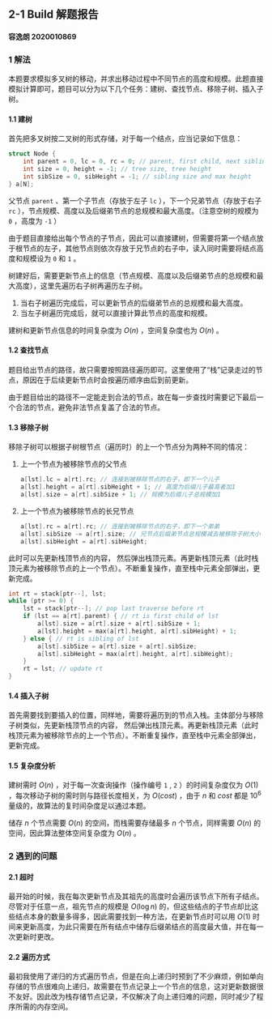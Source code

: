 ## 2-1 Build  解题报告 ##

#### 容逸朗 2020010869 ####

### 1  解法 ###

本题要求模拟多叉树的移动，并求出移动过程中不同节点的高度和规模。此题直接模拟计算即可，题目可以分为以下几个任务：建树、查找节点、移除子树、插入子树。

#### 1.1 建树

首先把多叉树按二叉树的形式存储，对于每一个结点，应当记录如下信息：

````c++
struct Node {
    int parent = 0, lc = 0, rc = 0; // parent, first child, next sibling
    int size = 0, height = -1; // tree size, tree height
    int sibSize = 0, sibHeight = -1; // sibling size and max height
} a[N];
````

父节点 `parent` 、第一个子节点（存放于左子 `lc` ），下一个兄弟节点（存放于右子 `rc` ），节点规模、高度以及后缀弟节点的总规模和最大高度。（注意空树的规模为 `0` ，高度为 `-1` ）

由于题目直接给出每个节点的子节点，因此可以直接建树，但需要将第一个结点放于根节点的左子，其他节点则依次存放于兄节点的右子中，读入同时需要将结点高度和规模设为 `0` 和 `1` 。

树建好后，需要更新节点上的信息（节点规模、高度以及后缀弟节点的总规模和最大高度），这里先遍历右子树再遍历左子树。

1. 当右子树遍历完成后，可以更新节点的后缀弟节点的总规模和最大高度。
2. 当左子树遍历完成后，就可以直接计算此节点的高度和规模。

建树和更新节点信息的时间复杂度为 $O(n)$ ，空间复杂度也为 $O(n)$ 。

#### 1.2 查找节点

题目给出节点的路径，故只需要按照路径遍历即可。这里使用了“栈”记录走过的节点，原因在于后续更新节点时会按遍历顺序由后到前更新。

由于题目给出的路径不一定能走到合法的节点，故在每一步查找时需要记下最后一个合法的节点，避免非法节点复盖了合法的节点。

#### 1.3 移除子树

移除子树可以根据子树根节点（遍历时）的上一个节点分为两种不同的情况：

1. 上一个节点为被移除节点的父节点

   ```c++
   a[lst].lc = a[rt].rc; // 连接到被移除节点的右子，即下一个儿子
   a[lst].height = a[rt].sibHeight + 1; // 高度为后缀儿子最高者加1
   a[lst].size = a[rt].sibSize + 1; // 规模为后缀儿子总规模加1
   ```

2. 上一个节点为被移除节点的长兄节点

   ```c++
   a[lst].rc = a[rt].rc; // 连接到被移除节点的右子，即下一个弟弟
   a[lst].sibSize -= a[rt].size; // 兄节点后缀弟节点总规模减去被移除子树大小
   a[lst].sibHeight = a[rt].sibHeight;
   ```

此时可以先更新栈顶节点的内容， 然后弹出栈顶元素。再更新栈顶元素（此时栈顶元素为被移除节点的上一个节点）。不断重复操作，直至栈中元素全部弹出，更新完成。

```c++
int rt = stack[ptr--], lst;
while (ptr >= 0) {
    lst = stack[ptr--]; // pop last traverse before rt
    if (lst == a[rt].parent) { // rt is first child of lst
        a[lst].size = a[rt].size + a[rt].sibSize + 1;
        a[lst].height = max(a[rt].height, a[rt].sibHeight) + 1;
    } else { // rt is sibling of lst
        a[lst].sibSize = a[rt].size + a[rt].sibSize;
        a[lst].sibHeight = max(a[rt].height, a[rt].sibHeight);
    }
    rt = lst; // update rt
}
```

#### 1.4 插入子树

首先需要找到要插入的位置，同样地，需要将遍历到的节点入栈。主体部分与移除子树类似，先更新栈顶节点的内容， 然后弹出栈顶元素。再更新栈顶元素（此时栈顶元素为被移除节点的上一个节点）。不断重复操作，直至栈中元素全部弹出，更新完成。

#### 1.5 复杂度分析

建树需时 $O(n)$ ，对于每一次查询操作（操作编号 `1` , `2` ）的时间复杂度仅为 $O(1)$ ，每次移动子树的需时则与路径长度相关，为 $O(cost)$ ，由于 $n$ 和 $cost$ 都是 $10^6$ 量级的，故算法的复时间杂度足以通过本题。

储存 $n$ 个节点需要 $O(n)$ 的空间，而栈需要存储最多 $n$ 个节点，同样需要 $O(n)$ 的空间，因此算法整体空间复杂度为 $O(n)$ 。

### 2  遇到的问题

#### 2.1 超时

最开始的时候，我在每次更新节点及其祖先的高度时会遍历该节点下所有子结点。尽管对于任意一点，祖先节点的规模是 $O(\log n)$ 的，但这些结点的子节点却比这些结点本身的数量多得多，因此需要找到一种方法，在更新节点时可以用 $O(1)$ 时间来更新高度，为此只需要在所有结点中储存后缀弟结点的高度最大值，并在每一次更新时更改。

#### 2.2 遍历方式

最初我使用了递归的方式遍历节点，但是在向上递归时预到了不少麻烦，例如单向存储的节点很难向上递归，故需要在节点记录上一个节点的信息，这对更新数据很不友好。因此改为栈存储节点记录，不仅解决了向上递归难的问题，同时减少了程序所需的内存空间。
